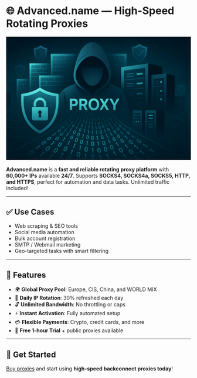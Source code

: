 # 🌐 Advanced.name — High-Speed Rotating Proxies

![Advanced.name Banner](https://github.com/advancedproxy/proxy/blob/main/card.png)

**Advanced.name** is a **fast and reliable rotating proxy platform** with **60,000+ IPs** available **24/7**. Supports **SOCKS4, SOCKS4a, SOCKS5, HTTP, and HTTPS**, perfect for automation and data tasks. Unlimited traffic included!

---

## ✅ Use Cases
- Web scraping & SEO tools  
- Social media automation  
- Bulk account registration  
- SMTP / Webmail marketing  
- Geo-targeted tasks with smart filtering  

---

## 🚀 Features
- 🌍 **Global Proxy Pool**: Europe, CIS, China, and WORLD MIX  
- 🔄 **Daily IP Rotation**: 30% refreshed each day  
- 🔓 **Unlimited Bandwidth**: No throttling or caps  
- ⚡ **Instant Activation**: Fully automated setup  
- 💳 **Flexible Payments**: Crypto, credit cards, and more  
- 🎁 **Free 1-hour Trial** + public proxies available  

---

## 🔗 Get Started
[Buy proxies](https://advanced.name) and start using **high-speed backconnect proxies today**!
